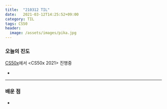 ```yaml
---
title:  "210312 TIL"
date:   2021-03-12T14:25:52+09:00
category: TIL
tags: CS50
header:
  image: /assets/images/pika.jpg
---
```


<h3>오늘의 진도</h3>

[CS50x](https://cs50.harvard.edu/x/2021/)에서 <CS50x 2021> 진행중

 - 
 
<hr>

<h3>배운 점</h3>

 - 